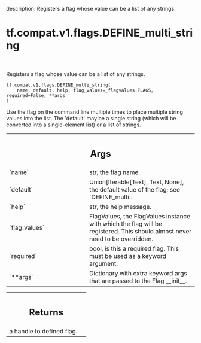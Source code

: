 description: Registers a flag whose value can be a list of any strings.

<div itemscope itemtype="http://developers.google.com/ReferenceObject">
<meta itemprop="name" content="tf.compat.v1.flags.DEFINE_multi_string" />
<meta itemprop="path" content="Stable" />
</div>

# tf.compat.v1.flags.DEFINE_multi_string

<!-- Insert buttons and diff -->

<table class="tfo-notebook-buttons tfo-api nocontent" align="left">

</table>



Registers a flag whose value can be a list of any strings.

<pre class="devsite-click-to-copy prettyprint lang-py tfo-signature-link">
<code>tf.compat.v1.flags.DEFINE_multi_string(
    name, default, help, flag_values=_flagvalues.FLAGS, required=False, **args
)
</code></pre>



<!-- Placeholder for "Used in" -->

Use the flag on the command line multiple times to place multiple
string values into the list.  The 'default' may be a single string
(which will be converted into a single-element list) or a list of
strings.


<!-- Tabular view -->
 <table class="responsive fixed orange">
<colgroup><col width="214px"><col></colgroup>
<tr><th colspan="2"><h2 class="add-link">Args</h2></th></tr>

<tr>
<td>
`name`
</td>
<td>
str, the flag name.
</td>
</tr><tr>
<td>
`default`
</td>
<td>
Union[Iterable[Text], Text, None], the default value of the flag;
see `DEFINE_multi`.
</td>
</tr><tr>
<td>
`help`
</td>
<td>
str, the help message.
</td>
</tr><tr>
<td>
`flag_values`
</td>
<td>
FlagValues, the FlagValues instance with which the flag will be
registered. This should almost never need to be overridden.
</td>
</tr><tr>
<td>
`required`
</td>
<td>
bool, is this a required flag. This must be used as a keyword
argument.
</td>
</tr><tr>
<td>
`**args`
</td>
<td>
Dictionary with extra keyword args that are passed to the Flag
__init__.
</td>
</tr>
</table>



<!-- Tabular view -->
 <table class="responsive fixed orange">
<colgroup><col width="214px"><col></colgroup>
<tr><th colspan="2"><h2 class="add-link">Returns</h2></th></tr>
<tr class="alt">
<td colspan="2">
a handle to defined flag.
</td>
</tr>

</table>

